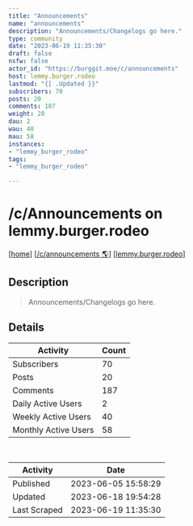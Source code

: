 ```yaml
---
title: "Announcements" 
name: "announcements"
description: "Announcements/Changelogs go here."
type: community
date: "2023-06-19 11:35:30"
draft: false
nsfw: false
actor_id: "https://burggit.moe/c/announcements"
host: lemmy.burger.rodeo
lastmod: "{[ .Updated }}"
subscribers: 70
posts: 20
comments: 187
weight: 20
dau: 2
wau: 40
mau: 58
instances:
- "lemmy_burger_rodeo"
tags: 
- "lemmy_burger_rodeo"

---
```


# /c/Announcements on lemmy.burger.rodeo

[[home](/)]
[[/c/announcements 🌎](https://burggit.moe/c/announcements)]
[[lemmy.burger.rodeo](/instances/lemmy_burger_rodeo)]


## Description 

<blockquote class="description">
Announcements/Changelogs go here.
</blockquote>


## Details

| Activity | Count  |
|----------------------|---|
| Subscribers          | 70 |
| Posts                | 20  |
| Comments             | 187  |
| Daily Active Users   | 2  |
| Weekly Active Users  | 40  |
| Monthly Active Users | 58  |

<br>

| Activity | Date |
|----------------------|---|
| Published            | 2023-06-05 15:58:29 |
| Updated              | 2023-06-18 19:54:28 |
| Last Scraped         | 2023-06-19 11:35:30 |
